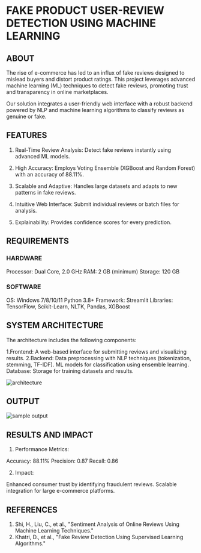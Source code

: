 # FAKE PRODUCT USER-REVIEW DETECTION USING MACHINE LEARNING

## ABOUT

The rise of e-commerce has led to an influx of fake reviews designed to mislead buyers and distort product ratings. This project leverages advanced machine learning (ML) techniques to detect fake reviews, promoting trust and transparency in online marketplaces.

Our solution integrates a user-friendly web interface with a robust backend powered by NLP and machine learning algorithms to classify reviews as genuine or fake.

## FEATURES

1. Real-Time Review Analysis: Detect fake reviews instantly using advanced ML models.
   
2. High Accuracy: Employs Voting Ensemble (XGBoost and Random Forest) with an accuracy of 88.11%.
 
3. Scalable and Adaptive: Handles large datasets and adapts to new patterns in fake reviews.
  
4. Intuitive Web Interface: Submit individual reviews or batch files for analysis.
   
5. Explainability: Provides confidence scores for every prediction.

## REQUIREMENTS

### HARDWARE
Processor: Dual Core, 2.0 GHz
RAM: 2 GB (minimum)
Storage: 120 GB

### SOFTWARE
OS: Windows 7/8/10/11
Python 3.8+
Framework: Streamlit
Libraries: TensorFlow, Scikit-Learn, NLTK, Pandas, XGBoost

## SYSTEM ARCHITECTURE

The architecture includes the following components:

1.Frontend: A web-based interface for submitting reviews and visualizing results.
2.Backend:
Data preprocessing with NLP techniques (tokenization, stemming, TF-IDF).
ML models for classification using ensemble learning.
Database: Storage for training datasets and results.

![architecture](https://github.com/user-attachments/assets/9ad9bc5a-2ffb-4bde-aea2-9390e194c1fc)

## OUTPUT

![sample output](https://github.com/user-attachments/assets/7aba451d-788b-4aa8-be16-5d918562172c)

## RESULTS AND IMPACT

1. Performance Metrics:

Accuracy: 88.11%
Precision: 0.87
Recall: 0.86

2. Impact:

Enhanced consumer trust by identifying fraudulent reviews.
Scalable integration for large e-commerce platforms.

## REFERENCES

1. Shi, H., Liu, C., et al., "Sentiment Analysis of Online Reviews Using Machine Learning Techniques."
2. Khatri, D., et al., "Fake Review Detection Using Supervised Learning Algorithms."
